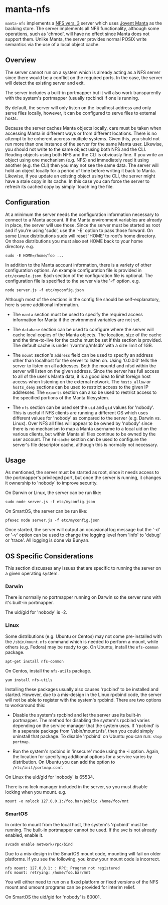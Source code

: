 # manta-nfs

`manta-nfs` implements a [NFS vers. 3](http://tools.ietf.org/html/rfc1813)
server which uses
[Joyent Manta](http://www.joyent.com/products/manta) as the backing store.
The server implements all NFS functionality, although some operations,
such as 'chmod', will have no effect since Manta does not support them.
Unlike Manta, the server provides normal POSIX write semantics via the use
of a local object cache.

## Overview

The server cannot run on a system which is already acting as a NFS server
since there would be a conflict on the required ports.
In the case, the server will detect the existing server and exit.

The server includes a built-in portmapper but it will also work transparently
with the system's portmapper (usually rpcbind) if one is running.

By default, the server will only listen on the localhost address and only
serve files locally, however, it can be configured to serve files to
external hosts.

Because the server caches Manta objects locally, care must be taken when
accessing Manta in different ways or from different locations. There is no
attempt to be coherent accross multiple systems. Given this, you shuld
not run more than one instance of the server for the same Manta user. Likewise,
you should not write to the same object using both NFS and the CLI. Reading
objects using both NFS and the CLI is obviously fine. If you write an object
using one mechanism (e.g. NFS) and immediately read it using another (e.g. the
CLI) then you may not see the same data. The server will hold an object locally
for a period of time before writing it back to Manta. Likewise, if you update
an existing object using the CLI, the server might have a stale copy in its
cache. In this case you can force the server to refresh its cached copy by
simply 'touch'ing the file.

## Configuration

At a minimum the server needs the configuration information necessary to
connect to a Manta account. If the Manta environment variables are already
in place, the server will use those. Since the server must be started as
root and if you're using 'sudo', use the '-E' option to pass those forward.
On some Linux distributions sudo will reset 'HOME' to root's home directory. On
those distributions you must also set HOME back to your home directory. e.g.

    sudo -E HOME=/home/foo ...

In addition to the Manta account information, there is a variety of other
configuration options. An example configuration file is provided in
`etc/example.json`. Each section of the configuration file is optional. The
configuration file is specified to the server via the '-f' option. e.g.

    node server.js -f etc/myconfig.json

Although most of the sections in the config file should be self-explanatory,
here is some additional information.

  * The `manta` section must be used to specify the required access information
    for Manta if the environment variables are not set.

  * The `database` section can be used to configure where the server will cache
    local copies of the Manta objects. The location, size of the cache and the
    time-to-live for the cache must be set if this section is provided.
    The default cache is under '/var/tmp/mfsdb' with a size limit of 1GB.

  * The `mount` section's `address` field can be used to specify an address
    other than localhost for the server to listen on. Using '0.0.0.0' tells the
    server to listen on all addresses. Both the mountd and nfsd within the
    server will listen on the given address. Since the server has full access
    to all of the user's Manta data, it is a good idea to limit foreign host
    access when listening on the external network. The `hosts_allow` or
    `hosts_deny` sections can be used to restrict access to the given IP
    addresses. The `exports` section can also be used to restrict access to
    the specified portions of the Manta filesystem.

  * The `nfs` section can be used set the `uid` and `gid` values for 'nobody'.
    This is useful if NFS clients are running a different OS which uses
    different values for 'nobody' as compared to the server (e.g. Darwin vs.
    Linux). Over NFS all files will appear to be owned by 'nobody' since there
    is no mechanism to map a Manta username to a local uid on the various
    clients, but within Manta all files continue to be owned by the user
    account. The `fd-cache` section can be used to configure the server's file
    descriptor cache, although this is normally not necessary.

## Usage

As mentioned, the server must be started as root, since it needs access
to the portmapper's privileged port, but once the server is running, it
changes it ownership to 'nobody' to improve security.

On Darwin or Linux, the server can be run like:

    sudo node server.js -f etc/myconfig.json

On SmartOS, the server can be run like:

    pfexec node server.js -f etc/myconfig.json

Once started, the server will output an occasional log message but the '-d'
or '-v' option can be used to change the logging level from 'info' to 'debug'
or 'trace'. All logging is done via Bunyan.

## OS Specific Considerations

This section discusses any issues that are specific to running the server on
a given operating system.

### Darwin

There is normally no portmapper running on Darwin so the server runs with it's
built-in portmapper.

The uid/gid for 'nobody' is -2.

### Linux

Some distributions (e.g. Ubuntu or Centos) may not come pre-installed with
the `/sbin/mount.nfs` command which is needed to perform a mount, while others
(e.g. Fedora) may be ready to go. On Ubuntu, install the `nfs-common` package.

    apt-get install nfs-common

On Centos, install the `nfs-utils` package.

    yum install nfs-utils

Installing these packages usually also causes 'rpcbind' to be installed and
started. However, due to a mis-design in the Linux rpcbind code, the server
will not be able to register with the system's rpcbind. There are two options
to workaround this:

  * Disable the system's rpcbind and let the server use its built-in
    portmapper. The method for disabling the system's rpcbind varies depending
    on the service manager that the system uses. If 'rpcbind' is in a seperate
    package from '/sbin/mount.nfs', then you could simply uninstall that
    package. To disable 'rpcbind' on Ubuntu you can run: `stop portmap`.

  * Run the system's rpcbind in 'insecure' mode using the -i option. Again,
    the location for specifying additional options for a service varies by
    distribution. On Ubuntu you can add the option to
    `/etc/init/portmap.conf`.

On Linux the uid/gid for 'nobody' is 65534.

There is no lock manager included in the server, so you must disable locking
when you mount. e.g.

    mount -o nolock 127.0.0.1:/foo.bar/public /home/foo/mnt

### SmartOS

In order to mount from the local host, the system's 'rpcbind' must be running.
The built-in portmapper cannot be used. If the svc is not already enabled,
enable it.

    svcadm enable network/rpc/bind

Due to a mis-design in the SmartOS mount code, mounting will fail on older
platforms. If you see the following, you know your mount code is incorrect.

    nfs mount: 127.0.0.1: : RPC: Program not registered
    nfs mount: retrying: /home/foo.bar/mnt

You will either need to run on a fixed platform or fixed versions of the
NFS mount and umount programs can be provided for interim relief.

On SmartOS the uid/gid for 'nobody' is 60001.

